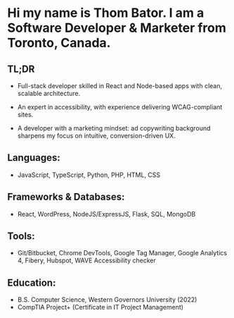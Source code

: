 
# Hi my name is Thom Bator. I am a Software Developer & Marketer from Toronto, Canada.  

## TL;DR

* Full-stack developer skilled in React and Node-based apps with clean, scalable architecture.

* An expert in accessibility, with experience delivering WCAG-compliant sites.

* A developer with a marketing mindset: ad copywriting background sharpens my focus on intuitive, conversion-driven UX.


## Languages: 
* JavaScript, TypeScript, Python, PHP, HTML, CSS

## Frameworks & Databases: 
* React, WordPress, NodeJS/ExpressJS, Flask, SQL, MongoDB

## Tools: 
* Git/Bitbucket,  Chrome DevTools, Google Tag Manager, Google Analytics 4, Fibery, Hubspot, WAVE Accessibility checker

## Education:
* B.S. Computer Science, Western Governors University (2022) 
* CompTIA Project+ (Certificate in IT Project Management)

<!---
ThomBator/ThomBator is a ✨ special ✨ repository because its `README.md` (this file) appears on your GitHub profile.
You can click the Preview link to take a look at your changes.
--->
